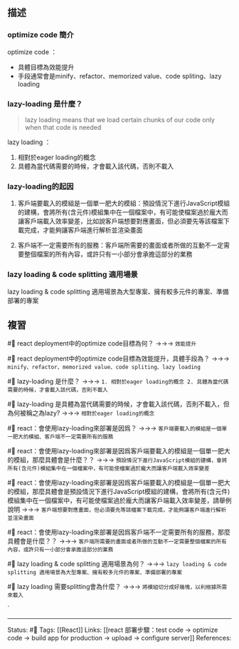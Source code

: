 ## 描述



### optimize code 簡介

optimize code ：
- 具體目標為效能提升
- 手段通常會是minify、refactor、memorized value、code spliting、lazy loading


### lazy-loading 是什麼？

> lazy loading means that we load certain chunks of our code only when that code is needed

lazy loading ：
1. 相對於eager loading的概念
2. 具體為當代碼需要的時候，才會載入該代碼，否則不載入

###  lazy-loading的起因

1. 客戶端要載入的模組是一個單一肥大的模組：預設情況下進行JavaScript模組的建構，會將所有(含元件)模組集中在一個檔案中，有可能使檔案過於龐大而讓客戶端載入效率變差，比如說客戶端想要對應畫面，但必須要先等該檔案下載完成，才能夠讓客戶端進行解析並渲染畫面

2. 客戶端不一定需要所有的服務：客戶端所需要的畫面或者所做的互動不一定需要整個檔案的所有內容，或許只有一小部分會承擔這部分的業務

### lazy loading & code splitting 適用場景

lazy loading & code splitting 適用場景為大型專案、擁有較多元件的專案、準備部署的專案

## 複習

#🧠 react deployment中的optimize code目標為何？ ->->-> `效能提升`
<!--SR:!2023-03-07,47,250-->

#🧠 react deployment中的optimize code目標為效能提升，具體手段為？ ->->-> `minify、refactor、memorized value、code spliting、lazy loading`
<!--SR:!2023-01-28,25,250-->

#🧠  lazy-loading 是什麼？ ->->-> `1. 相對於eager loading的概念 2. 具體為當代碼需要的時候，才會載入該代碼，否則不載入`
<!--SR:!2023-03-06,47,250-->

#🧠 lazy-loading 是具體為當代碼需要的時候，才會載入該代碼，否則不載入，但為何被稱之為lazy? ->->-> `相對於eager loading的概念`
<!--SR:!2023-01-30,26,250-->

#🧠 react：會使用lazy-loading來部署是因爲？ ->->-> `客戶端要載入的模組是一個單一肥大的模組、客戶端不一定需要所有的服務`
<!--SR:!2023-02-01,28,250-->

#🧠  react：會使用lazy-loading來部署是因爲客戶端要載入的模組是一個單一肥大的模組，那麼具體會是什麼？？ ->->-> `預設情況下進行JavaScript模組的建構，會將所有(含元件)模組集中在一個檔案中，有可能使檔案過於龐大而讓客戶端載入效率變差`
<!--SR:!2023-01-29,26,250-->


#🧠 react：會使用lazy-loading來部署是因爲客戶端要載入的模組是一個單一肥大的模組，那麼具體會是預設情況下進行JavaScript模組的建構，會將所有(含元件)模組集中在一個檔案中，有可能使檔案過於龐大而讓客戶端載入效率變差，請舉例說明 ->->-> `客戶端想要對應畫面，但必須要先等該檔案下載完成，才能夠讓客戶端進行解析並渲染畫面`
<!--SR:!2023-01-31,27,250-->


#🧠  react：會使用lazy-loading來部署是因爲客戶端不一定需要所有的服務，那麼具體會是什麼？？ ->->-> `客戶端所需要的畫面或者所做的互動不一定需要整個檔案的所有內容，或許只有一小部分會承擔這部分的業務`
<!--SR:!2023-02-01,28,250-->

#🧠  lazy loading & code splitting 適用場景為何？ ->->-> `lazy loading & code splitting 適用場景為大型專案、擁有較多元件的專案、準備部署的專案`
<!--SR:!2023-02-01,28,250-->

#🧠 lazy loading 需要splitting會為什麼？  ->->-> `將模組切分成好幾塊，以利根據所需來載入`
<!--SR:!2023-02-10,14,230-->
`




---
Status: #🌱 
Tags:
[[React]]
Links:
[[react 部署步驟：test code -> optimize code -> build app for production -> upload -> configure server]]
References: